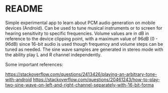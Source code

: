 # README #


Simple experimental app to learn about PCM audio generation on mobile devices (Android). 
Can be used to tune musical instruments or to screen for hearing sensitivity to specific frequencies. 
Volume values are in dB in reference to the device clipping point, with a maximum value of 96dB (0 - 96dB) 
since 16-bit audio is used though frequency and volume steps can be tuned as needed.
The sine wave samples are generated in stereo mode with the ability play L and R channel independently.


Some important references:

https://stackoverflow.com/questions/2413426/playing-an-arbitrary-tone-with-android
https://stackoverflow.com/questions/20461243/how-to-play-two-sine-wave-on-left-and-right-channel-separately-with-16-bit-forma